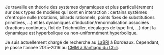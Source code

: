 Je travaille en théorie des systèmes dynamiques et plus particulièrement
sur deux types de modèles qui sont en interaction : certains systèmes
d'entropie nulle (rotations, billards rationnels, points fixes de
substitutions primitives, ...) et les dynamiques
d'induction/renormalisation associées (fractions continues, flot de
Teichmüller, décalages de type fini, ...) dont la dynamique est
hyperbolique ou non-uniformément hyperbolique.


Je suis actuellement chargé de recherche au
[LaBRI](http://www.labri.fr/) à Bordeaux. Cependant, je passe l'année
2015-2016 au [CMM à Santiago du
Chili](https://www.cmm.uchile.cl/?cmm_people=vincent-delecroix).
